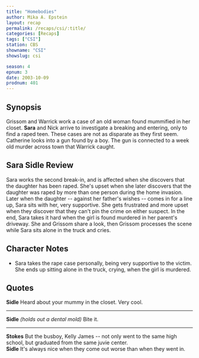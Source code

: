 ```yaml
---
title: "Homebodies"
author: Mika A. Epstein
layout: recap
permalink: /recaps/csi/:title/
categories: [Recaps]
tags: ["CSI"]
station: CBS
showname: "CSI"
showslug: csi

season: 4  
epnum: 3
date: 2003-10-09
prodnum: 401  
---
```


## Synopsis

Grissom and Warrick work a case of an old woman found mummified in her closet. **Sara** and Nick arrive to investigate a breaking and entering, only to find a raped teen. These cases are not as disparate as they first seem. Catherine looks into a gun found by a boy. The gun is connected to a week old murder across town that Warrick caught.

## Sara Sidle Review

Sara works the second break-in, and is affected when she discovers that the daughter has been raped. She's upset when she later discovers that the daughter was raped by more than one person during the home invasion. Later when the daughter -- against her father's wishes -- comes in for a line up, Sara sits with her, very supportive. She gets frustrated and more upset when they discover that they can't pin the crime on either suspect. In the end, Sara takes it hard when the girl is found murdered in her parent's driveway. She and Grissom share a look, then Grissom processes the scene while Sara sits alone in the truck and cries.

## Character Notes

* Sara takes the rape case personally, being very supportive to the victim. She ends up sitting alone in the truck, crying, when the girl is murdered.

## Quotes

**Sidle** Heard about your mummy in the closet. Very cool.  

- - -

**Sidle** _(holds out a dental mold)_ Bite it.
  

- - -

**Stokes** But the busboy, Kelly James -- not only went to the same high school, but graduated from the same juvie center.  
**Sidle** It's always nice when they come out worse than when they went in.